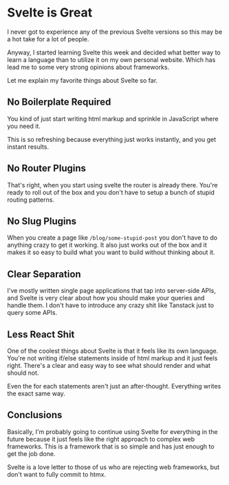 # Svelte is Great

I never got to experience any of the previous Svelte versions so this may be a hot take for a lot of people.

Anyway, I started learning Svelte this week and decided what better way to learn a language than to utilize it on my own personal website. Which has lead me to some very strong opinions about frameworks.

Let me explain my favorite things about Svelte so far.

## No Boilerplate Required

You kind of just start writing html markup and sprinkle in JavaScript where you need it.

This is so refreshing because everything just works instantly, and you get instant results.

## No Router Plugins

That's right, when you start using svelte the router is already there. You're ready to roll out of the box and you don't have to setup a bunch of stupid routing patterns.

## No Slug Plugins

When you create a page like `/blog/some-stupid-post` you don't have to do anything crazy to get it working. It also just works out of the box and it makes it so easy to build what you want to build without thinking about it.

## Clear Separation

I've mostly written single page applications that tap into server-side APIs, and Svelte is very clear about how you should make your queries and handle them. I don't have to introduce any crazy shit like Tanstack just to query some APIs.

## Less React Shit

One of the coolest things about Svelte is that it feels like its own language. You're not writing if/else statements inside of html markup and it just feels right. There's a clear and easy way to see what should render and what should not.

Even the for each statements aren't just an after-thought. Everything writes the exact same way.

## Conclusions

Basically, I'm probably going to continue using Svelte for everything in the future because it just feels like the right approach to complex web frameworks. This is a framework that is so simple and has just enough to get the job done.

Svelte is a love letter to those of us who are rejecting web frameworks, but don't want to fully commit to htmx.
